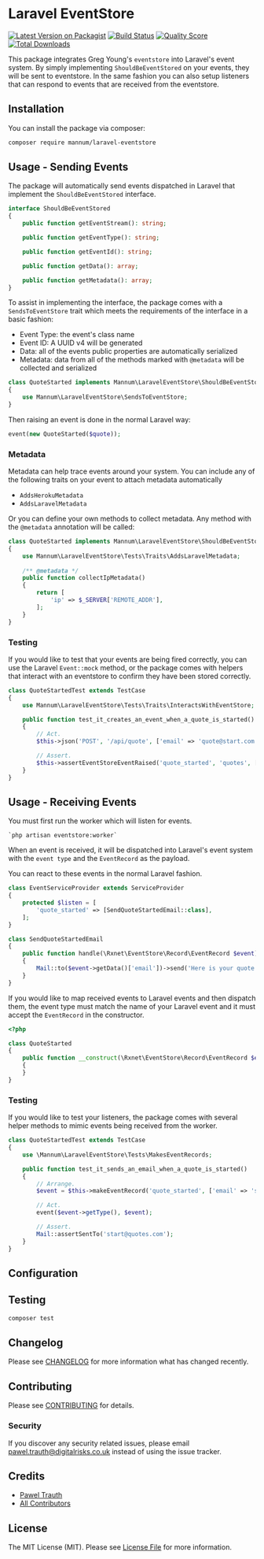 # Laravel EventStore

[![Latest Version on Packagist](https://img.shields.io/packagist/v/mannum/laravel-eventstore.svg?style=flat-square)](https://packagist.org/packages/mannum/laravel-eventstore)
[![Build Status](https://img.shields.io/travis/com/mannum/laravel-eventstore/master.svg?style=flat-square)](https://travis-ci.com/mannum/laravel-eventstore)
[![Quality Score](https://img.shields.io/scrutinizer/g/mannum/laravel-eventstore.svg?style=flat-square)](https://scrutinizer-ci.com/g/mannum/laravel-eventstore)
[![Total Downloads](https://img.shields.io/packagist/dt/mannum/laravel-eventstore.svg?style=flat-square)](https://packagist.org/packages/mannum/laravel-eventstore)

This package integrates Greg Young's `eventstore` into Laravel's event system. By simply implementing `ShouldBeEventStored` on your events, they will be sent to eventstore. In the same fashion you can also setup listeners that can respond to events that are received from the eventstore.

## Installation

You can install the package via composer:

```bash
composer require mannum/laravel-eventstore
```

## Usage - Sending Events

The package will automatically send events dispatched in Laravel that implement the `ShouldBeEventStored` interface.

``` php
interface ShouldBeEventStored
{
    public function getEventStream(): string;

    public function getEventType(): string;

    public function getEventId(): string;

    public function getData(): array;

    public function getMetadata(): array;
}
```

To assist in implementing the interface, the package comes with a `SendsToEventStore` trait which meets the requirements of the interface in a basic fashion: 

* Event Type: the event's class name
* Event ID: A UUID v4 will be generated
* Data: all of the events public properties are automatically serialized
* Metadata: data from all of the methods marked with `@metadata` will be collected and serialized

``` php
class QuoteStarted implements Mannum\LaravelEventStore\ShouldBeEventStored
{
    use Mannum\LaravelEventStore\SendsToEventStore;
}
```

Then raising an event is done in the normal Laravel way:

``` php
event(new QuoteStarted($quote));
```

### Metadata

Metadata can help trace events around your system. You can include any of the following traits on your event to attach metadata automatically

* `AddsHerokuMetadata`
* `AddsLaravelMetadata`

Or you can define your own methods to collect metadata. Any method with the `@metadata` annotation will be called:

``` php
class QuoteStarted implements Mannum\LaravelEventStore\ShouldBeEventStored
{
    use Mannum\LaravelEventStore\Tests\Traits\AddsLaravelMetadata;
    
    /** @metadata */
    public function collectIpMetadata()
    {
        return [
            'ip' => $_SERVER['REMOTE_ADDR'],
        ];
    }
}
```

### Testing

If you would like to test that your events are being fired correctly, you can use the Laravel `Event::mock` method, or the package comes with helpers that interact with an eventstore to confirm they have been stored correctly. 

``` php
class QuoteStartedTest extends TestCase
{
    use Mannum\LaravelEventStore\Tests\Traits\InteractsWithEventStore;

    public function test_it_creates_an_event_when_a_quote_is_started()
    {
        // Act.
        $this->json('POST', '/api/quote', ['email' => 'quote@start.com']);

        // Assert.
        $this->assertEventStoreEventRaised('quote_started', 'quotes', ['email' => 'quote@start.com']);
    }
}
```

## Usage - Receiving Events

You must first run the worker which will listen for events. 

    `php artisan eventstore:worker`

When an event is received, it will be dispatched into Laravel's event system with the `event type` and the `EventRecord` as the payload. 

You can react to these events in the normal Laravel fashion. 

``` php
class EventServiceProvider extends ServiceProvider
{
    protected $listen = [
        'quote_started' => [SendQuoteStartedEmail::class],
    ];
}
```

``` php
class SendQuoteStartedEmail
{
    public function handle(\Rxnet\EventStore\Record\EventRecord $event)
    {
        Mail::to($event->getData()['email'])->send('Here is your quote');
    }
}
```

If you would like to map received events to Laravel events and then dispatch them, the event type must match the name of your Laravel event and it must accept the `EventRecord` in the constructor. 

``` php
<?php

class QuoteStarted
{
    public function __construct(\Rxnet\EventStore\Record\EventRecord $event)
    {
    }
}
```

### Testing

If you would like to test your listeners, the package comes with several helper methods to mimic events being received from the worker.

``` php
class QuoteStartedTest extends TestCase
{
    use \Mannum\LaravelEventStore\Tests\MakesEventRecords;

    public function test_it_sends_an_email_when_a_quote_is_started()
    {
        // Arrange.
        $event = $this->makeEventRecord('quote_started', ['email' => 'start@quotes.com');

        // Act.
        event($event->getType(), $event);

        // Assert.
        Mail::assertSentTo('start@quotes.com');
    }
}
```

## Configuration

## Testing

``` bash
composer test
```

## Changelog

Please see [CHANGELOG](releases) for more information what has changed recently.

## Contributing

Please see [CONTRIBUTING](CONTRIBUTING.md) for details.

### Security

If you discover any security related issues, please email pawel.trauth@digitalrisks.co.uk instead of using the issue tracker.

## Credits

- [Pawel Trauth](https://github.com/mannum)
- [All Contributors](../../contributors)

## License

The MIT License (MIT). Please see [License File](LICENSE.md) for more information.
